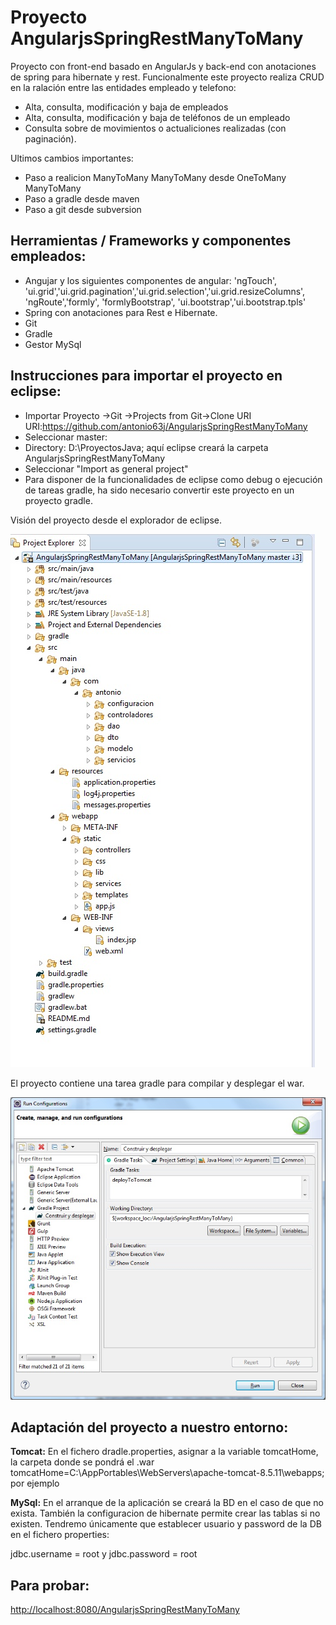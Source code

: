 # **Proyecto AngularjsSpringRestManyToMany**
Proyecto con front-end basado en AngularJs y back-end con anotaciones de spring para hibernate y rest. Funcionalmente este proyecto realiza CRUD en la ralación entre las entidades empleado y telefono:
- Alta, consulta, modificación y baja de empleados
- Alta, consulta, modificación y baja de teléfonos de un empleado
- Consulta sobre de movimientos o actualiciones realizadas (con paginación).

Ultimos cambios importantes:
- Paso a realicion ManyToMany ManyToMany desde OneToMany ManyToMany
- Paso a gradle desde maven
- Paso a git desde subversion

Herramientas / Frameworks y componentes empleados:
--------------------------------------------------
- Angujar y los siguientes componentes de angular:
'ngTouch', 'ui.grid','ui.grid.pagination','ui.grid.selection','ui.grid.resizeColumns', 'ngRoute','formly', 'formlyBootstrap', 'ui.bootstrap','ui.bootstrap.tpls'
- Spring con anotaciones para Rest e Hibernate.
- Git
- Gradle
- Gestor MySql

Instrucciones para importar el proyecto en eclipse:
---------------------------------------------------
- Importar Proyecto ->Git ->Projects from Git->Clone URI
URI:https://github.com/antonio63j/AngularjsSpringRestManyToMany
- Seleccionar master:
- Directory: D:\ProyectosJava\; aquí eclipse creará la carpeta AngularjsSpringRestManyToMany
- Seleccionar "Import as general project"
- Para disponer de la funcionalidades de eclipse como debug o ejecución de tareas gradle, ha sido necesario convertir este proyecto en un proyecto gradle.

Visión del proyecto desde el explorador de eclipse.

![Vision proyecto ](/doc/exploradorProyectosEclipse.jpg "Tarea para compilar y desplegar")

El proyecto contiene una tarea gradle para compilar y desplegar el war.

![Desde Run configuration ](/doc/gradleCompilarDesplegar.jpg "Tarea para compilar y desplegar")

Adaptación del proyecto a nuestro entorno:
------------------------------------------
**Tomcat:**
En el fichero dradle.properties, asignar a la variable tomcatHome, la carpeta donde se pondrá el .war
  tomcatHome=C:\\AppPortables\\WebServers\\apache-tomcat-8.5.11\\webapps; por ejemplo

**MySql:**
En el arranque de la aplicación se creará la BD en el caso de que no exista. También la configuracion de hibernate
permite crear las tablas si no existen. Tendremo únicamente que establecer usuario y password de la DB en el fichero properties:

jdbc.username = root y jdbc.password = root

Para probar:
------------
[http://localhost:8080/AngularjsSpringRestManyToMany](http://)
